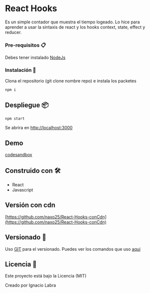 # React Hooks

Es un simple contador que muestra el tiempo logeado. Lo hice para aprender a usar la sintaxis de react y los hooks context, state, effect y reducer.

### Pre-requisitos 📋

Debes tener instalado [NodeJs](https://nodejs.org/es)

### Instalación 🔧

Clona el repositorio (git clone nombre repo) e instala los packetes
```
npm i
```

## Despliegue 📦

```
npm start
```
Se abrira en [http://localhost:3000](http://localhost:3000)

## Demo
[codesandbox](https://codesandbox.io/s/kind-brook-lwfwi)

## Construido con 🛠️

* React
* Javascript

## Versión con cdn
[https://github.com/naxo25/React-Hooks-conCdn](https://github.com/naxo25/React-Hooks-conCdn)

## Versionado 📌

Uso [GIT](https://git-scm.com/) para el versionado.
Puedes ver los comandos que uso [aqui](https://nacholabraweb.000webhostapp.com/docs/Tutoriales.html)

## Licencia 📄

Este proyecto está bajo la Licencia (MIT)

Creado por Ignacio Labra
